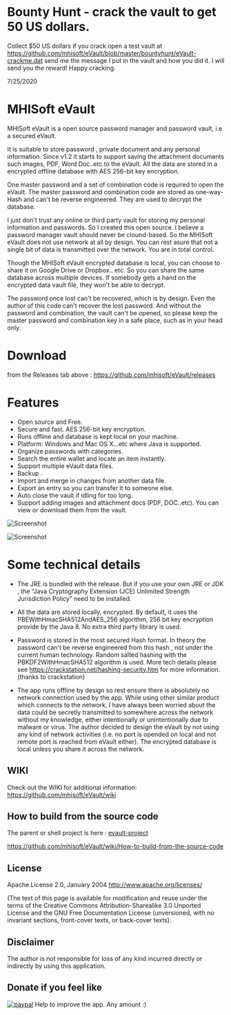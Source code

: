Bounty Hunt - crack the vault to get 50 US dollars. 
==============
Collect $50 US dollars if you crack open a test vault at https://github.com/mhisoft/eVault/blob/master/bountyhunt/eVault-crackme.dat
send me the message I put in the vault and how you did it. 
I will send you the reward! 
Happy cracking. 

7/25/2020




MHISoft eVault 
======================================================
MHISoft eVault is a open source password manager and password vault, i.e a secured eVault. 

It is suitable to store password , private document and any personal information. Since v1.2 it starts to support saving the attachment documents such images, PDF, Word Doc..etc to the eVault.  All the data are stored in a encrypted offline database with AES 256-bit key encryption.

One master password and a set of combination code is required to open the eVault. The master password  and combination code are stored as one-way-Hash and can't be reverse engineered. They are used to decrypt the database. 

I just don't trust any online or third party vault for storing my personal information and passwords.  So I created this open source. I believe a password manager vault should never be clound-based. So the MHISoft eVault does not use network at all by design. You can rest asure that not a single bit of data is transmitted over the network. You are in total control.  

Though the MHISoft eVault encrypted database is local, you can choose to share it on Google Drive or Dropbox.. etc. So you can share the same database across multiple devices. If somebody gets a hand on the encrypted data vault file, they won't be able to decrypt. 

The password once lost can't be recovered, which is by design. Even the author of this code can't recover the lost password. And without the password and combination, the vault can't be opened, so please keep the master password and combination key in a safe place, such as in your head only. 

Download
========
from the Releases tab above : https://github.com/mhisoft/eVault/releases

Features
=========
* Open source and Free. 
* Secure and fast.  AES 256-bit key encryption.
* Runs offline and database is kept local on your machine.
* Platform: Windows and Mac OS X...etc where Java is supported. 
* Organize passwords with categories.  
* Search the entire wallet and locate an item instantly. 
* Support multiple eVault data files. 
* Backup .
* Import and merge in changes from another data file. 
* Export an entry so you can transfer it to someone else. 
* Auto close the vault if idling for too long.
* Support adding images and attachment docs (PDF, DOC..etc). You can view or download them from the vault. 

![Screenshot](dist/evault-screenshot-passwordform.png "screenshot")

![Screenshot](dist/evault-screenshot-main.png "screenshot")


Some technical details
======================

*  The JRE is bundled with the release. But if you use your own JRE or JDK , the  “Java Cryptography Extension (JCE) Unlimited Strength Jurisdiction Policy”  need to be installed. 

* All the data are stored locally, encrypted. By default, it uses the PBEWithHmacSHA512AndAES_256 algorithm, 256 bit key encryption provide by the Java 8.  No extra third party library is used. 
 
* Password is stored in the most secured Hash format. In theory the password can't be reverse engineered from this hash , not under the current human technology. Random salted hashing with the  PBKDF2WithHmacSHA512 algorithm is used.   More tech details please see  https://crackstation.net/hashing-security.htm for more information. (thanks to crackstation)

* The app runs offline by design so rest ensure there is absolutely no network connection used by the app. 
 While using other similar product which connects to the network, I have always been worried about the data could be secretly transmitted to somewhere across the network without my knowledge, either intentionally or unintentionally due to malware or virus.   The author decided to design the eVault by not using any kind of network activities (i.e. no port is opended on local and not remote port is reached from eVault either). The encrypted database is local unless you share it across the network.
 
 ## WIKI

 Check out the WIKI for additional information:
 https://github.com/mhisoft/eVault/wiki
 
 
 ## How to build from the source code
The parent or shell project is here : [evault-project](https://github.com/mhisoft/evault-app)

https://github.com/mhisoft/eVault/wiki/How-to-build-from-the-source-code
 
 
 ## License
Apache License 2.0, January 2004 http://www.apache.org/licenses/

(The text of this page is available for modification and reuse under the terms of the Creative Commons Attribution-Sharealike 3.0 Unported License and the GNU Free Documentation License (unversioned, with no invariant sections, front-cover texts, or back-cover texts).

## Disclaimer
The author is not responsible for loss of any kind incurred directly or indirectly by using this application.


## Donate if you feel like
[![paypal](https://www.paypalobjects.com/webstatic/en_US/i/btn/png/silver-pill-paypal-26px.png)](https://www.paypal.me/mhisoft)
Help to improve the app.
Any amount :)


